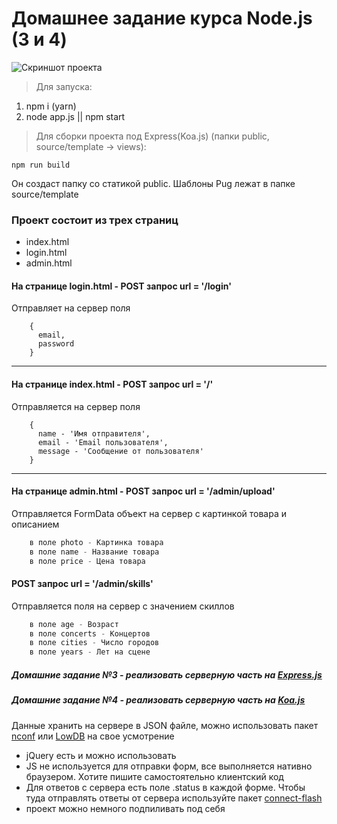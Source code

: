 # Домашнее задание курса Node.js (3 и 4)

![Скриншот проекта](https://loftschool.com/uploads/course_logos/nodejs.svg?v=1513152963369)

> Для запуска:

1. npm i (yarn)
2. node app.js || npm start

> Для сборки проекта под Express(Koa.js) (папки public, source/template -> views):

    npm run build

Он создаст папку со статикой public. Шаблоны Pug лежат в папке source/template

### Проект состоит из трех страниц

-   index.html
-   login.html
-   admin.html

#### На странице login.html - POST запрос url = '/login'

Отправляет на сервер поля

```
    {
      email,
      password
    }
```

---

#### На странице index.html - POST запрос url = '/'

Отправляется на сервер поля

```
    {
      name - 'Имя отправителя',
      email - 'Email пользователя',
      message - 'Сообщение от пользователя'
    }
```

---

#### На странице admin.html - POST запрос url = '/admin/upload'

Отправляется FormData объект на сервер с картинкой товара и описанием

```js
    в поле photo - Картинка товара
    в поле name - Название товара
    в поле price - Цена товара
```

#### POST запрос url = '/admin/skills'

Отправляется поля на сервер с значением скиллов

```js
    в поле age - Возраст
    в поле concerts - Концертов
    в поле cities - Число городов
    в поле years - Лет на сцене
```

##### Домашние задание №3 - реализовать серверную часть на [Express.js](http://expressjs.com/ru/)

##### Домашние задание №4 - реализовать серверную часть на [Koa.js](http://koajs.com/)

Данные хранить на сервере в JSON файле, можно использовать пакет [nconf](https://www.npmjs.com/package/nconf) или [LowDB](https://github.com/typicode/lowdb) на свое усмотрение

-   jQuery есть и можно использовать
-   JS не используется для отправки форм, все выполняется нативно браузером. Хотите пишите самостоятельно клиентский код
-   Для ответов с сервера есть поле .status в каждой форме. Чтобы туда отправлять ответы от сервера используйте пакет [connect-flash](https://www.npmjs.com/package/connect-flash)
-   проект можно немного подпиливать под себя
